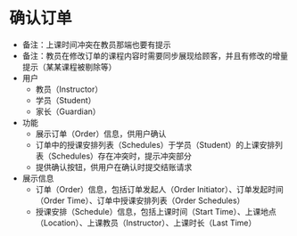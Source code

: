 # 确认订单
* 备注：上课时间冲突在教员那端也要有提示
* 备注：教员在修改订单的课程内容时需要同步展现给顾客，并且有修改的增量提示（某某课程被剔除等）
* 用户
	* 教员（Instructor）
	* 学员（Student）
	* 家长（Guardian）
* 功能
	* 展示订单（Order）信息，供用户确认
	* 订单中的授课安排列表（Schedules）于学员（Student）的上课安排列表（Schedules）存在冲突时，提示冲突部分
	* 提供确认按钮，供用户在确认时提交结账请求
* 展示信息
	* 订单（Order）信息，包括订单发起人（Order Initiator）、订单发起时间（Order Time）、订单中授课安排列表（Order Schedules）
	* 授课安排（Schedule）信息，包括上课时间（Start Time）、上课地点（Location）、上课教员（Instructor）、上课时长（Last Time）
<!--stackedit_data:
eyJoaXN0b3J5IjpbMTE5Nzk3OTc1MSwtMTM3NDczNTc1MV19
-->